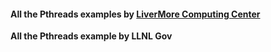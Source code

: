 #### All the Pthreads examples by [LiverMore Computing Center](https://computing.llnl.gov/tutorials/pthreads/)


**__All the Pthreads example by LLNL Gov__**


